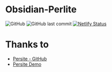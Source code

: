# Obsidian-Perlite

![GitHub](https://img.shields.io/github/license/321paranoiawhy/Obsidian-Perlite) ![GitHub last commit](https://img.shields.io/github/last-commit/321paranoiawhy/Obsidian-Perlite) [![Netlify Status](https://api.netlify.com/api/v1/badges/53c785f9-c55d-45d7-b493-3e604bb6b21e/deploy-status)](https://app.netlify.com/sites/statuesque-centaur-7942b7/deploys)

# Thanks to

- [Persite - GitHub](https://github.com/secure-77/Perlite)
- [Persite Demo](https://perlite.secure77.de/)
